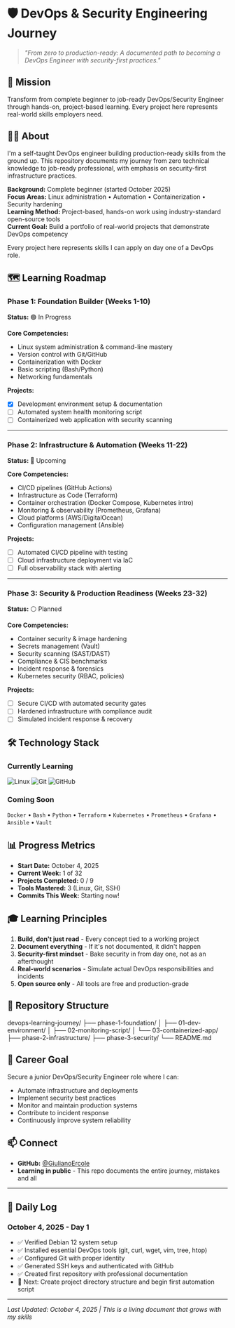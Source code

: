 # 🛡️ DevOps & Security Engineering Journey

> *"From zero to production-ready: A documented path to becoming a DevOps Engineer with security-first practices."*

## 🎯 Mission
Transform from complete beginner to job-ready DevOps/Security Engineer through hands-on, project-based learning. Every project here represents real-world skills employers need.

## 👨‍💻 About
I'm a self-taught DevOps engineer building production-ready skills from the ground up. This repository documents my journey from zero technical knowledge to job-ready professional, with emphasis on security-first infrastructure practices.

**Background:** Complete beginner (started October 2025)  
**Focus Areas:** Linux administration • Automation • Containerization • Security hardening  
**Learning Method:** Project-based, hands-on work using industry-standard open-source tools  
**Current Goal:** Build a portfolio of real-world projects that demonstrate DevOps competency

Every project here represents skills I can apply on day one of a DevOps role.

## 🗺️ Learning Roadmap

### Phase 1: Foundation Builder (Weeks 1-10)
**Status:** 🟢 In Progress

**Core Competencies:**
- Linux system administration & command-line mastery
- Version control with Git/GitHub
- Containerization with Docker
- Basic scripting (Bash/Python)
- Networking fundamentals

**Projects:**
- [x] Development environment setup & documentation
- [ ] Automated system health monitoring script
- [ ] Containerized web application with security scanning

---

### Phase 2: Infrastructure & Automation (Weeks 11-22)
**Status:** 🔵 Upcoming

**Core Competencies:**
- CI/CD pipelines (GitHub Actions)
- Infrastructure as Code (Terraform)
- Container orchestration (Docker Compose, Kubernetes intro)
- Monitoring & observability (Prometheus, Grafana)
- Cloud platforms (AWS/DigitalOcean)
- Configuration management (Ansible)

**Projects:**
- [ ] Automated CI/CD pipeline with testing
- [ ] Cloud infrastructure deployment via IaC
- [ ] Full observability stack with alerting

---

### Phase 3: Security & Production Readiness (Weeks 23-32)
**Status:** ⚪ Planned

**Core Competencies:**
- Container security & image hardening
- Secrets management (Vault)
- Security scanning (SAST/DAST)
- Compliance & CIS benchmarks
- Incident response & forensics
- Kubernetes security (RBAC, policies)

**Projects:**
- [ ] Secure CI/CD with automated security gates
- [ ] Hardened infrastructure with compliance audit
- [ ] Simulated incident response & recovery

## 🛠️ Technology Stack

### Currently Learning
![Linux](https://img.shields.io/badge/Linux-Debian%2012-blue?logo=debian)
![Git](https://img.shields.io/badge/Git-Configured-orange?logo=git)
![GitHub](https://img.shields.io/badge/GitHub-SSH%20Auth-black?logo=github)

### Coming Soon
`Docker` • `Bash` • `Python` • `Terraform` • `Kubernetes` • `Prometheus` • `Grafana` • `Ansible` • `Vault`

## 📊 Progress Metrics
- **Start Date:** October 4, 2025
- **Current Week:** 1 of 32
- **Projects Completed:** 0 / 9
- **Tools Mastered:** 3 (Linux, Git, SSH)
- **Commits This Week:** Starting now!

## 🎓 Learning Principles
1. **Build, don't just read** - Every concept tied to a working project
2. **Document everything** - If it's not documented, it didn't happen
3. **Security-first mindset** - Bake security in from day one, not as an afterthought
4. **Real-world scenarios** - Simulate actual DevOps responsibilities and incidents
5. **Open source only** - All tools are free and production-grade

## 📁 Repository Structure
devops-learning-journey/
├── phase-1-foundation/
│   ├── 01-dev-environment/
│   ├── 02-monitoring-script/
│   └── 03-containerized-app/
├── phase-2-infrastructure/
├── phase-3-security/
└── README.md


## 🎯 Career Goal
Secure a junior DevOps/Security Engineer role where I can:
- Automate infrastructure and deployments
- Implement security best practices
- Monitor and maintain production systems
- Contribute to incident response
- Continuously improve system reliability

## 📫 Connect
- **GitHub:** [@GiulianoErcole](https://github.com/GiulianoErcole)
- **Learning in public** - This repo documents the entire journey, mistakes and all

---

## 📝 Daily Log

### October 4, 2025 - Day 1
- ✅ Verified Debian 12 system setup
- ✅ Installed essential DevOps tools (git, curl, wget, vim, tree, htop)
- ✅ Configured Git with proper identity
- ✅ Generated SSH keys and authenticated with GitHub
- ✅ Created first repository with professional documentation
- 🎯 Next: Create project directory structure and begin first automation script

---

*Last Updated: October 4, 2025 | This is a living document that grows with my skills*
